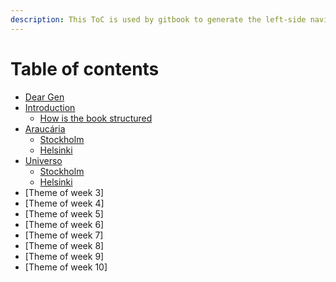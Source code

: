 ```yaml
---
description: This ToC is used by gitbook to generate the left-side navigation. Identation here will create sub-topics on the navigation.
---
```

# Table of contents

* [Dear Gen](README.md)
* [Introduction](introduction.md)
  * [How is the book structured](book.md)
* [Araucária](/01-araucaria/readme.md)
  * [Stockholm](/01-araucaria/stockholm.md)
  * [Helsinki](/01-araucaria/helsinki.md)
* [Universo](/02-universo/readme.md)
  * [Stockholm](/02-universo/stockholm.md)
  * [Helsinki](/02-universo/helsinki.md)
* [Theme of week 3]
* [Theme of week 4]
* [Theme of week 5]
* [Theme of week 6]
* [Theme of week 7]
* [Theme of week 8]
* [Theme of week 9]
* [Theme of week 10]

